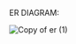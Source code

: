 ER DIAGRAM:

![Copy of er (1)](https://github.com/arf-01/Database_project-/assets/130740333/404da89b-b4e3-498c-876a-128abb46f2a4)
